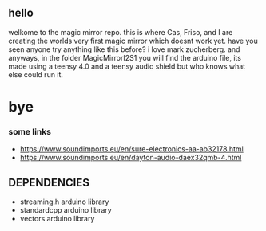 ## hello

welkome to the magic mirror repo. this is where Cas, Friso, and I are creating the worlds very first magic mirror which doesnt work yet. have you seen anyone try anything like this before? i love mark zucherberg. and anyways, in the folder MagicMirrorI2S1 you will find the arduino file, its made using a teensy 4.0 and a teensy audio shield but who knows what else could run it.

# bye 


### some links 
- https://www.soundimports.eu/en/sure-electronics-aa-ab32178.html
- https://www.soundimports.eu/en/dayton-audio-daex32qmb-4.html

## DEPENDENCIES 
- streaming.h arduino library
- standardcpp arduino library
- vectors arduino library
